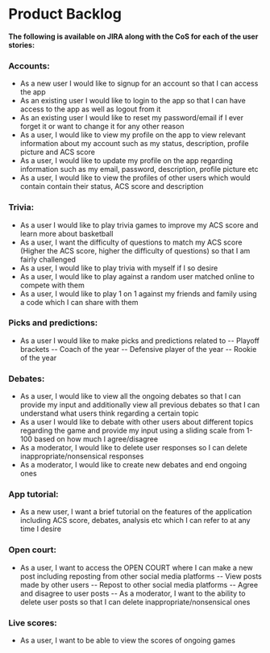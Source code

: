 # Product Backlog

__The following is available on JIRA along with the CoS for each of the user stories:__

### Accounts:

- As a new user I would like to signup for an account so that I can access the app
- As an existing user I would like to login to the app so that I can have access to the app as well as logout from it
- As an existing user I would like to reset my password/email if I ever forget it or want to change it for any other reason
- As a user, I would like to view my profile on the app to view relevant information about my account such as my status, description, profile picture and ACS score
- As a user, I would like to update my profile on the app regarding information such as my email, password, description, profile picture etc
- As a user, I would like to view the profiles of other users which would contain contain their status, ACS score and description

### Trivia: 

- As a user I would like to play trivia games to improve my ACS score and learn more about basketball
- As a user, I want the difficulty of questions to match my ACS score (Higher the ACS score, higher the difficulty of questions) so that I am fairly challenged
- As a user, I would like to play trivia with myself if I so desire
- As a user, I would like to play against a random user matched online to compete with them
- As a user, I would like to play 1 on 1 against my friends and family using a code which I can share with them

### Picks and predictions:

- As a user I would like to make picks and predictions related to
-- Playoff brackets
-- Coach of the year
-- Defensive player of the year
-- Rookie of the year

### Debates:
- As a user, I would like to view all the ongoing debates so that I can provide my input and additionally view all previous debates so that I can understand what users think regarding a certain topic
 - As a user I would like to debate with other users about different topics regarding the game and provide my input using a sliding scale from 1-100 based on how much I agree/disagree
- As a moderator, I would like to delete user responses so I can delete inappropriate/nonsensical responses
- As a moderator, I would like to create new debates and end ongoing ones

### App tutorial:

 - As a new user, I want a brief tutorial on the features of the application including ACS score, debates, analysis etc which I can refer to at any time I desire

### Open court:

- As a user, I want to access the OPEN COURT where I can make a new post including reposting from other social media platforms
-- View posts made by other users
-- Repost to other social media platforms
-- Agree and disagree to user posts
-- As a moderator, I want to the ability to delete user posts so that I can delete inappropriate/nonsensical ones

### Live scores:
- As a user, I want to be able to view the scores of ongoing games
